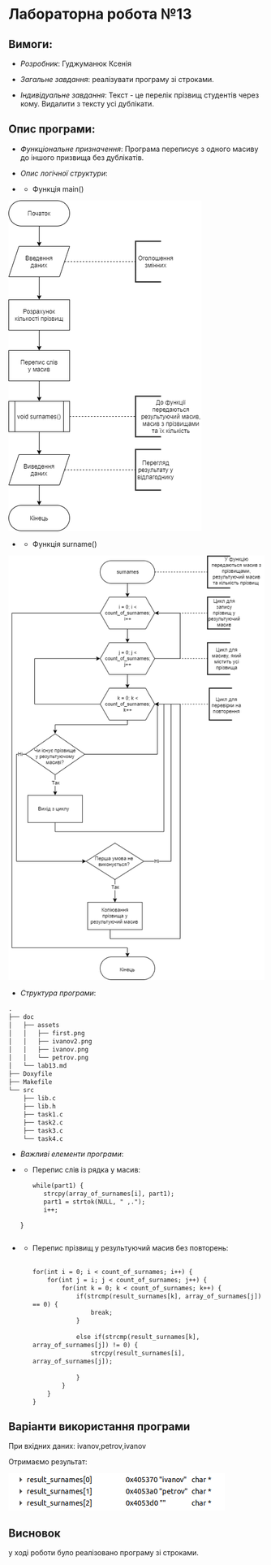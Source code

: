 # Лабораторна робота №13
## Вимоги:
* *Розробник*: Гуджуманюк Ксенія

* *Загальне завдання*: реалізувати програму зі строками.

* *Індивідуальне завдання*: Текст - це перелік прізвищ студентів через кому. Видалити з тексту усі дублікати.

## Опис програми:
* *Функціональне призначення*: Програма переписує з одного масиву до іншого призвища без дублікатів.

* *Опис логічної структури*:

* * Функція main()

![](assets/func_main13.png)

* * Функція surname()

![](assets/surnames.png)

* *Структура програми*:

```
.
├── doc
│   ├── assets
│   │   ├── first.png
│   │   ├── ivanov2.png
│   │   ├── ivanov.png
│   │   └── petrov.png
│   └── lab13.md
├── Doxyfile
├── Makefile
└── src
    ├── lib.c
    ├── lib.h
    ├── task1.c
    ├── task2.c
    ├── task3.c
    └── task4.c

```


* *Важливі елементи програми*:

* * Перепис слів із рядка у масив:

    ```
    while(part1) {
       strcpy(array_of_surnames[i], part1);
       part1 = strtok(NULL, " ,.");
       i++;
   }

    ```
* * Перепис прізвищ у результуючий масив без повторень:

    ```

    for(int i = 0; i < count_of_surnames; i++) {
        for(int j = i; j < count_of_surnames; j++) {
            for(int k = 0; k < count_of_surnames; k++) {
                if(strcmp(result_surnames[k], array_of_surnames[j]) == 0) {
                    break;
                }
            
                else if(strcmp(result_surnames[k], array_of_surnames[j]) != 0) {
                    strcpy(result_surnames[i], array_of_surnames[j]);
                    
                }
            }
        }
    }
    ```

## Варіанти використання програми

При вхідних даних: ivanov,petrov,ivanov

Отримаємо результат:

![](assets/lab13.png)




## Висновок

у ході роботи було реалізовано програму зі строками.